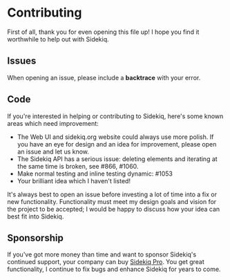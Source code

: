 # Contributing

First of all, thank you for even opening this file up!  I hope you find
it worthwhile to help out with Sidekiq.

## Issues

When opening an issue, please include a **backtrace** with your error.

## Code

If you're interested in helping or contributing to Sidekiq, here's
some known areas which need improvement:

* The Web UI and sidekiq.org website could always use more polish.  If you have an eye for design and an idea for improvement, please open an issue and let us know.
* The Sidekiq API has a serious issue: deleting elements and iterating
  at the same time is broken, see #866, #1060.
* Make normal testing and inline testing dynamic: #1053
* Your brilliant idea which I haven't listed!

It's always best to open an issue before investing a lot of time into a
fix or new functionality.  Functionality must meet my design goals and
vision for the project to be accepted; I would be happy to discuss how
your idea can best fit into Sidekiq.


## Sponsorship

If you've got more money than time and want to sponsor Sidekiq's continued support, your company can buy [Sidekiq Pro](http://sidekiq.org/pro).  You get great functionality, I continue to fix bugs and enhance Sidekiq for years to come.
